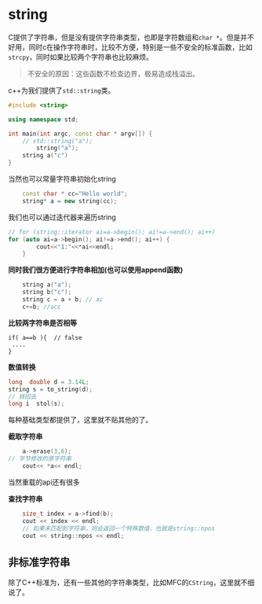 # string

C提供了字符串，但是没有提供字符串类型，也即是字符数组和`char *`。但是并不好用，同时c在操作字符串时，比较不方便，特别是一些不安全的标准函数，比如`strcpy`，同时如果比较两个字符串也比较麻烦。

> 不安全的原因：这些函数不检查边界，极易造成栈溢出。

c++为我们提供了`std::string`类。

```c++
#include <string>

using namespace std;

int main(int argc, const char * argv[]) {
	// std::string("a");
		string("a");
  	string a("c")
}
```

当然也可以常量字符串初始化string

```c++
    const char * cc="Hello world";
    string* a = new string(cc);
```

我们也可以通过迭代器来遍历string

```c++
// for (string::iterator ai=a->begin(); ai!=a->end(); ai++) 
for (auto ai=a->begin(); ai!=a->end(); ai++) {
        cout<<"1:"<<*ai<<endl;
    }
```

**同时我们很方便进行字符串相加(也可以使用append函数)**

```c++
    string a("a");
    string b("c");
    string c = a + b; // ac
    c+=b; //acc
```

**比较两字符串是否相等**

```
if( a==b ){  // false
 .... 
}
```

**数值转换**

```c++
long  double d = 3.14L;
string s = to_string(d);
// 转回去
long i  stol(s);
```

每种基础类型都提供了，这里就不贴其他的了。

**截取字符串**

```c++
    a->erase(3,6);
// 字节修改的原字符串
    cout<< *a<< endl;
```

当然重载的api还有很多

**查找字符串**

```c++
    size_t index = a->find(b);
    cout << index << endl;
    // 如果未匹配到字符串，则会返回一个特殊数值，也就是string::npos
    cout << string::npos << endl;
```

## 非标准字符串

除了C++标准为，还有一些其他的字符串类型，比如MFC的`CString`，这里就不细说了。







































